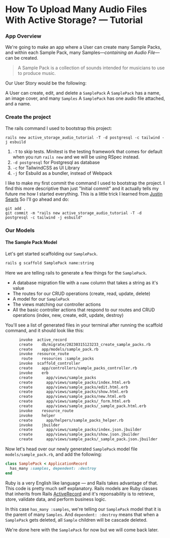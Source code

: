# How To Upload Many Audio Files With Active Storage? — Tutorial

### App Overview

We're going to make an app where a User can create many Sample Packs, and within each Sample Pack, many Samples—_containing an Audio File_—can be created.

> A Sample Pack is a collection of sounds intended for musicians to use to produce music.

Our User Story would be the following:

A User can create, edit, and delete a `SamplePack`
A `SamplePack` has a name, an image cover, and many `Samples`
A `SamplePack` has one audio file attached, and a name.
### Create the project

The rails command I used to bootstrap this project:

`rails new active_storage_audio_tutorial -T -d postgresql -c tailwind -j esbuild`

1. `-T` to skip tests. Minitest is the testing framework that comes for default when you run `rails new` and we will be using RSpec instead.
2. `-d postgresql` for Postgresql as database
3. `-c` for TailwindCSS as UI Library
4. `-j` for Esbuild as a bundler, instead of Webpack

I like to make my first commit the command I used to bootstrap the project. I find this more descriptive than just "Initial commit" and it actually tells my future me how I started everything. This is a little trick I learned from [Justin Searls](https://twitter.com/searls) So I'll go ahead and do:

```git
git add .
git commit -m "rails new active_storage_audio_tutorial -T -d postgresql -c tailwind -j esbuild"
```

### Our Models

#### The Sample Pack Model

Let's get started scaffolding our `SamplePack`.

```bash
rails g scaffold SamplePack name:string
```

Here we are telling rails to generate a few things for the `SamplePack`.

- A database migration file with a `name` column that takes a string as it's value
- The routes for our CRUD operations (create, read, update, delete)
- A model for our `SamplePack`
- The views matching our controller actions
- All the basic controller actions that respond to our routes and CRUD operations (index, new, create, edit, update, destroy)

You'll see a list of generated files in your terminal after running the scaffold command, and it should look like this:

```bash
      invoke  active_record
      create    db/migrate/20230315123233_create_sample_packs.rb
      create    app/models/sample_pack.rb
      invoke  resource_route
       route    resources :sample_packs
      invoke  scaffold_controller
      create    app/controllers/sample_packs_controller.rb
      invoke    erb
      create      app/views/sample_packs
      create      app/views/sample_packs/index.html.erb
      create      app/views/sample_packs/edit.html.erb
      create      app/views/sample_packs/show.html.erb
      create      app/views/sample_packs/new.html.erb
      create      app/views/sample_packs/_form.html.erb
      create      app/views/sample_packs/_sample_pack.html.erb
      invoke    resource_route
      invoke    helper
      create      app/helpers/sample_packs_helper.rb
      invoke    jbuilder
      create      app/views/sample_packs/index.json.jbuilder
      create      app/views/sample_packs/show.json.jbuilder
      create      app/views/sample_packs/_sample_pack.json.jbuilder
```

Now let's head over our newly generated `SamplePack` model file `models/sample_pack.rb`, and add the following:

```ruby
class SamplePack < ApplicationRecord
  has_many :samples, dependent: :destroy
end
```

Ruby is a very English like language — and Rails takes advantage of that. This code is pretty much self explanatory.
Rails models are Ruby classes that inherits from Rails [ActiveRecord](https://guides.rubyonrails.org/association_basics.html) and it's reponsability is to retrieve, store, validate data, and perform business logic.

In this case `has_many :samples`, we're telling our `SamplePack` model that it is the parent of many `Samples`. And `dependent: :destroy` means that when a `SamplePack` gets deleted, all `Sample` children will be cascade deleted.

We're done here with the `SamplePack` for now but we will come back later.
